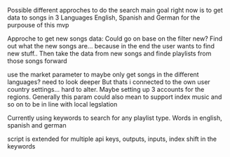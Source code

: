 Possible different approches to do the search
main goal right now is to get data to songs in 3 Languages English, Spanish and German for the purpouse of this mvp

Approche to get new songs data: 
Could go on base on the filter new? Find out what the new songs are... because in the end the user wants to find new stuff.. 
Then take the data from new songs and finde playlists from those songs forward

use the market parameter to maybe only get songs in the different languages? need to look deeper But thats i connected to the own user country settings... hard to alter. Maybe setting up 3 accounts for the regions. 
Generally this param could also mean to support index music and so on to be in line with local legslation

Currently using keywords to search for any playlist type. Words in english, spanish and german

script is extended for multiple api keys, outputs, inputs, index shift in the keywords 


